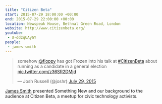 ```yaml
---
title: "Citizen Beta"
start: 2015-07-29 18:00:00 +00:00
end: 2015-07-29 22:00:00 +00:00
location: Newspeak House, Bethnal Green Road, London
website: http://www.citizenbeta.org/
youtube:
 - U-ddzqUAyGY
people:
 - james-smith
---
```


<blockquote class="twitter-tweet" data-lang="en"><p lang="en" dir="ltr">somehow <a href="https://twitter.com/Floppy">@floppy</a> has got Frozen into his talk at <a href="https://twitter.com/hashtag/CitizenBeta?src=hash">#CitizenBeta</a> about running as a candidate in a general election <a href="http://t.co/z36SR2DMjd">pic.twitter.com/z36SR2DMjd</a></p>&mdash; Josh Russell (@joshr) <a href="https://twitter.com/joshr/status/626469292394061825">July 29, 2015</a></blockquote>
<script async src="//platform.twitter.com/widgets.js" charset="utf-8" data-proofer-ignore></script>

[James Smith](/people/james-smith) presented Something New and our background to the audience at Citizen Beta, a meetup for civic technology activists.